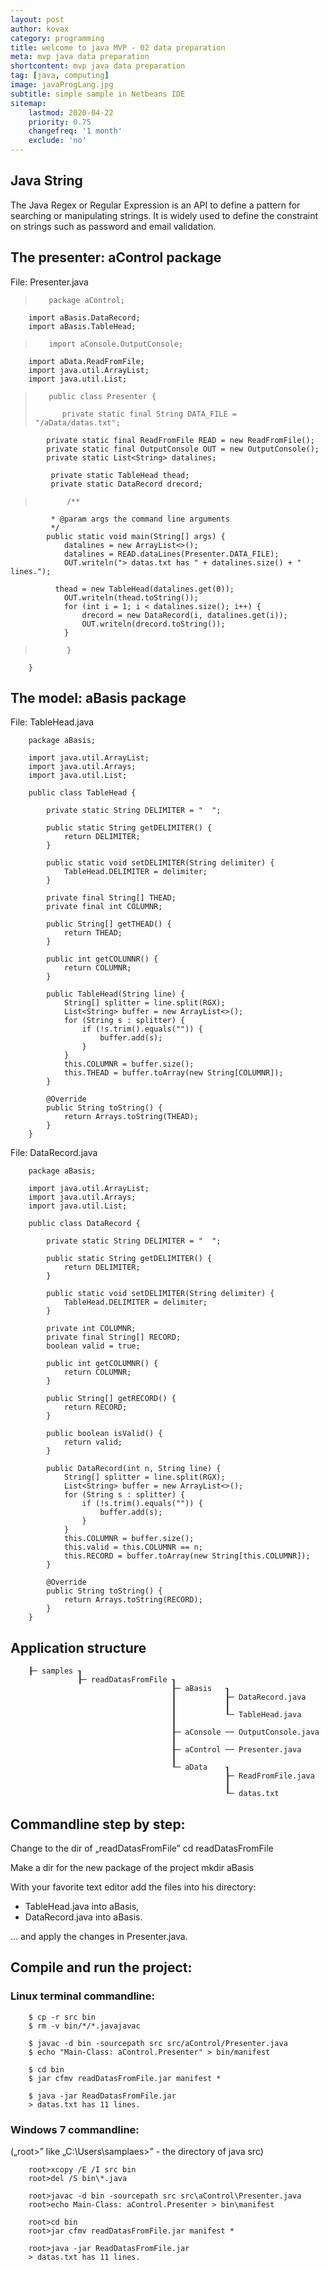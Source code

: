 ```yaml
---
layout: post
author: kovax
category: programming
title: welcome to java MVP - 02 data preparation
meta: mvp java data preparation
shortcontent: mvp java data preparation
tag: [java, computing]
image: javaProgLang.jpg
subtitle: simple sample in Netbeans IDE
sitemap:
    lastmod: 2020-04-22
    priority: 0.75
    changefreq: '1 month'
    exclude: 'no'
---
```

## Java String

The Java Regex or Regular Expression is an API to define a pattern for searching or manipulating strings.
It is widely used to define the constraint on strings such as password and email validation.

## The presenter: aControl package

File: Presenter.java

>        package aControl;

        import aBasis.DataRecord;
        import aBasis.TableHead;

>        import aConsole.OutputConsole;
        import aData.ReadFromFile;
        import java.util.ArrayList;
        import java.util.List;
>
>        public class Presenter {
>
>           private static final String DATA_FILE = "/aData/datas.txt";
            private static final ReadFromFile READ = new ReadFromFile();
            private static final OutputConsole OUT = new OutputConsole();
            private static List<String> datalines;

             private static TableHead thead;
             private static DataRecord drecord;

>            /**
             * @param args the command line arguments
             */
            public static void main(String[] args) {
                datalines = new ArrayList<>();
                datalines = READ.dataLines(Presenter.DATA_FILE);
                OUT.writeln("> datas.txt has " + datalines.size() + " lines.");

              thead = new TableHead(datalines.get(0));
                OUT.writeln(thead.toString());
                for (int i = 1; i < datalines.size(); i++) {
                    drecord = new DataRecord(i, datalines.get(i));
                    OUT.writeln(drecord.toString());
                }

>            }
        }


## The model: aBasis package

File: TableHead.java

        package aBasis;

        import java.util.ArrayList;
        import java.util.Arrays;
        import java.util.List;

        public class TableHead {

            private static String DELIMITER = "  ";

            public static String getDELIMITER() {
                return DELIMITER;
            }

            public static void setDELIMITER(String delimiter) {
                TableHead.DELIMITER = delimiter;
            }

            private final String[] THEAD;
            private final int COLUMNR;

            public String[] getTHEAD() {
                return THEAD;
            }

            public int getCOLUNNR() {
                return COLUMNR;
            }

            public TableHead(String line) {
                String[] splitter = line.split(RGX);
                List<String> buffer = new ArrayList<>();
                for (String s : splitter) {
                    if (!s.trim().equals("")) {
                        buffer.add(s);
                    }
                }
                this.COLUMNR = buffer.size();
                this.THEAD = buffer.toArray(new String[COLUMNR]);
            }

            @Override
            public String toString() {
                return Arrays.toString(THEAD);
            }
        }

File: DataRecord.java

        package aBasis;

        import java.util.ArrayList;
        import java.util.Arrays;
        import java.util.List;

        public class DataRecord {

            private static String DELIMITER = "  ";

            public static String getDELIMITER() {
                return DELIMITER;
            }

            public static void setDELIMITER(String delimiter) {
                TableHead.DELIMITER = delimiter;
            }

            private int COLUMNR;
            private final String[] RECORD;
            boolean valid = true;

            public int getCOLUMNR() {
                return COLUMNR;
            }

            public String[] getRECORD() {
                return RECORD;
            }

            public boolean isValid() {
                return valid;
            }

            public DataRecord(int n, String line) {
                String[] splitter = line.split(RGX);
                List<String> buffer = new ArrayList<>();
                for (String s : splitter) {
                    if (!s.trim().equals("")) {
                        buffer.add(s);
                    }
                }
                this.COLUMNR = buffer.size();
                this.valid = this.COLUMNR == n;
                this.RECORD = buffer.toArray(new String[this.COLUMNR]);
            }

            @Override
            public String toString() {
                return Arrays.toString(RECORD);
            }
        }


## Application structure

        ┠─ samples ┒
                   ┠─ readDatasFromFile ┒
                                        ┠─ aBasis   ┒
                                        ┃           ┠─ DataRecord.java
                                        ┃           ┃
                                        ┃           ┖─ TableHead.java
                                        ┃
                                        ┠─ aConsole ── OutputConsole.java
                                        ┃
                                        ┠─ aControl ── Presenter.java
                                        ┃
                                        ┖─ aData    ┒ 
                                                    ┠─ ReadFromFile.java
                                                    ┃
                                                    ┖─ datas.txt


## Commandline step by step:

Change to the dir of „readDatasFromFile”
        cd readDatasFromFile

Make a dir for the new package of the project
        mkdir aBasis

With your favorite text editor add the files into his directory:  

- TableHead.java into aBasis,
- DataRecord.java into aBasis.

... and apply the changes in Presenter.java.

## Compile and run the project:

### Linux terminal commandline:

        $ cp -r src bin
        $ rm -v bin/*/*.javajavac 

        $ javac -d bin -sourcepath src src/aControl/Presenter.java
        $ echo "Main-Class: aControl.Presenter" > bin/manifest
        
        $ cd bin
        $ jar cfmv readDatasFromFile.jar manifest *

        $ java -jar ReadDatasFromFile.jar
        > datas.txt has 11 lines.

### Windows 7 commandline:

(„root>” like „C:\Users\samplaes>” - the directory of java src)

        root>xcopy /E /I src bin
        root>del /S bin\*.java

        root>javac -d bin -sourcepath src src\aControl\Presenter.java
        root>echo Main-Class: aControl.Presenter > bin\manifest

        root>cd bin
        root>jar cfmv readDatasFromFile.jar manifest *

        root>java -jar ReadDatasFromFile.jar
        > datas.txt has 11 lines.


